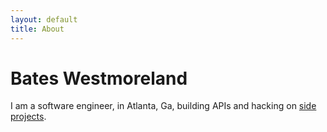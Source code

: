 ```yaml
---
layout: default
title: About
---
```

Bates Westmoreland
===  
I am a software engineer, in Atlanta, Ga, building APIs and hacking on [side projects](/projects). 

<script type="text/javascript">
if (mixpanel) {
  mixpanel.track("about viewed");
}
</script>